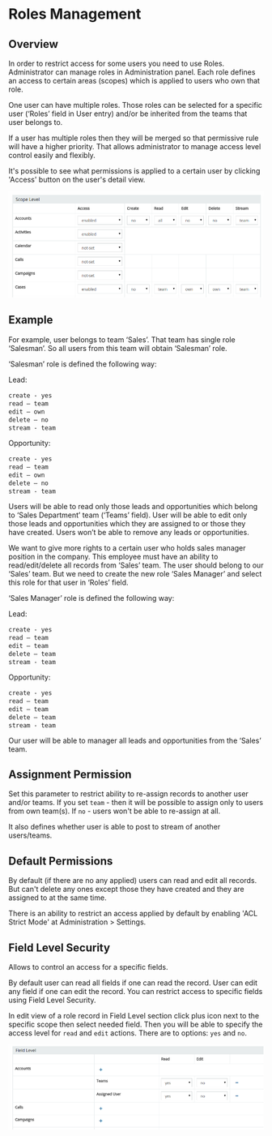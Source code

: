 # Roles Management

## Overview

In order to restrict access for some users you need to use Roles. Administrator can manage roles in Administration panel. Each role defines an access to certain areas (scopes) which is applied to users who own that role.

One user can have multiple roles. Those roles can be selected for a specific user (‘Roles’ field in User entry) and/or be inherited from the teams that user belongs to.

If a user has multiple roles then they will be merged so that permissive rule will have a higher priority. That allows administrator to manage access level control easily and flexibly.

It's possible to see what permissions is applied to a certain user by clicking 'Access' button on the user's detail view.

![1](../_static/images/administration/roles-management/scope-level.png)

## Example

For example, user belongs to team ‘Sales’. That team has single role ‘Salesman’. So all users from this team will obtain ‘Salesman’ role.

‘Salesman’ role is defined the following way:

Lead:
```
create - yes
read – team
edit – own
delete – no
stream - team
```

Opportunity:
```
create - yes
read – team
edit – own
delete – no
stream - team
```

Users will be able to read only those leads and opportunities which belong to ‘Sales Department’ team (‘Teams’ field).
User will be able to edit only those leads and opportunities which they are assigned to or those they have created.
Users won’t be able to remove any leads or opportunities.

We want to give more rights to a certain user who holds sales manager position in the company. This employee must have an ability to read/edit/delete all records from ‘Sales’ team. The user should belong to our ‘Sales’ team. But we need to create the new role ‘Sales Manager’ and select this role for that user in ‘Roles’ field.

‘Sales Manager’ role is defined the following way:

Lead:
```
create - yes
read – team
edit – team
delete – team
stream - team
```

Opportunity:
```
create - yes
read – team
edit – team
delete – team
stream - team
```

Our user will be able to manager all leads and opportunities from the ‘Sales’ team.

## Assignment Permission

Set this parameter to restrict ability to re-assign records to another user and/or teams. If you set `team` - then it will be possible to assign only to users from own team(s). If `no` - users won't be able to re-assign at all.

It also defines whether user is able to post to stream of another users/teams.

## Default Permissions

By default (if there are no any applied) users can read and edit all records. But can't delete any ones except those they have created and they are assigned to at the same time.

There is an ability to restrict an access applied by default by enabling 'ACL Strict Mode' at Administration > Settings.

## Field Level Security

Allows to control an access for a specific fields.

By default user can read all fields if one can read the record. User can edit any field if one can edit the record. You can restrict access to specific fields using Field Level Security.

In edit view  of a role record in Field Level section click plus icon next to the specific scope then select needed field. Then you will be able to specify the access level for `read` and `edit` actions. There are to options: `yes` and `no`.

![2](../_static/images/administration/roles-management/field-level-secutiry.png)
